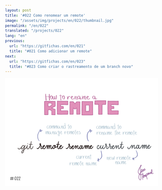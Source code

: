 ```yaml
---
layout: post
title: '#022 Como renomear um remote'
image: "/assets/img/projects/en/022/thumbnail.jpg"
permalink: "/en/022"
translated: "/projects/022"
lang: "en"
previous:
  url: "https://gitfichas.com/en/021"
  title: "#021 Como adicionar um remote"
next:
  url: "https://gitfichas.com/en/023"
  title: "#023 Como criar o rastreamento de um branch novo"
---
```


<img alt="Use git remote rename atual novo para dar um novo nome para um remote pre-existente" src="/assets/img/projects/en/022/full.jpg">